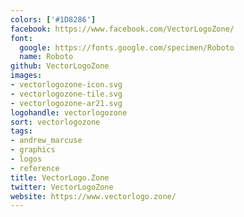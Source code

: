```yaml
---
colors: ['#1D8286']
facebook: https://www.facebook.com/VectorLogoZone/
font:
  google: https://fonts.google.com/specimen/Roboto
  name: Roboto
github: VectorLogoZone
images:
- vectorlogozone-icon.svg
- vectorlogozone-tile.svg
- vectorlogozone-ar21.svg
logohandle: vectorlogozone
sort: vectorlogozone
tags:
- andrew_marcuse
- graphics
- logos
- reference
title: VectorLogo.Zone
twitter: VectorLogoZone
website: https://www.vectorlogo.zone/
---
```

